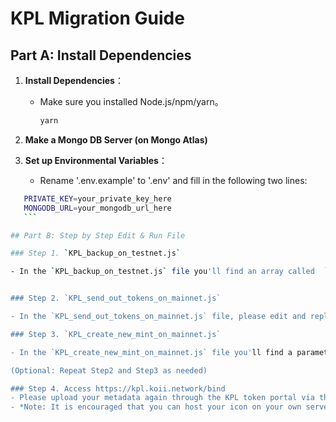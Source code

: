 # KPL Migration Guide

## Part A: Install Dependencies
1. **Install Dependencies**：
   - Make sure you installed Node.js/npm/yarn。
     ```bash
     yarn
     ```

2. **Make a Mongo DB Server (on Mongo Atlas)**

3. **Set up Environmental Variables**：
   - Rename '.env.example' to '.env' and fill in the following two lines:
  ```bash
     PRIVATE_KEY=your_private_key_here
     MONGODB_URL=your_mongodb_url_here
     ```

## Part B: Step by Step Edit & Run File

### Step 1. `KPL_backup_on_testnet.js`

- In the `KPL_backup_on_testnet.js` file you'll find an array called  `KPLTokensAddress`. Within line 12 and line 16, please edit and replace all the KPL token addresses with the ones you own to back them up before proceeding.


### Step 2. `KPL_send_out_tokens_on_mainnet.js`

- In the `KPL_send_out_tokens_on_mainnet.js` file, please edit and replaces both line 13 and line 14 (the old and new token address) - repeat if you have multiple addresses.

### Step 3. `KPL_create_new_mint_on_mainnet.js`

- In the `KPL_create_new_mint_on_mainnet.js` file you'll find a parameter with the address  `"http://localhost:8899"`. **When you're done testing**, within line 10 and line 12, please edit and replace the local host address with the following mainnet url: `https://mainnet.koii.network`.

  (Optional: Repeat Step2 and Step3 as needed)

### Step 4. Access https://kpl.koii.network/bind
- Please upload your metadata again through the KPL token portal via the "Bind Metadata" tool.
- *Note: It is encouraged that you can host your icon on your own server.*
